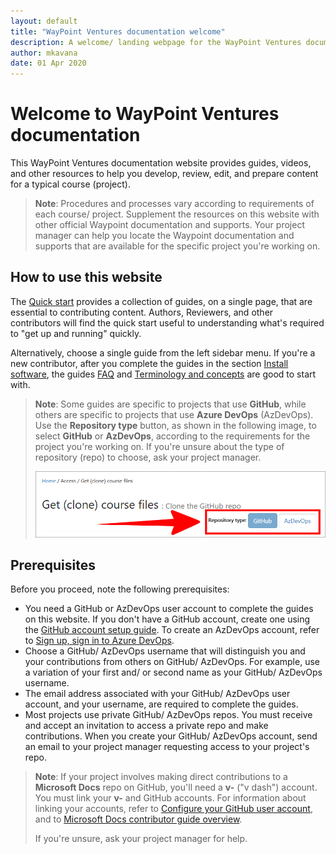 ```yaml
---
layout: default
title: "WayPoint Ventures documentation welcome"
description: A welcome/ landing webpage for the WayPoint Ventures documentation website
author: mkavana
date: 01 Apr 2020
---
```


# Welcome to WayPoint Ventures documentation

This WayPoint Ventures documentation website provides guides, videos, and other resources to help you develop, review, edit, and prepare content for a typical course (project).

> **Note**: Procedures and processes vary according to requirements of each course/ project. Supplement the resources on this website with other official Waypoint documentation and supports. Your project manager can help you locate the Waypoint documentation and supports that are available for the specific project you're working on.
>

## How to use this website

The [Quick start]({{site.baseurl}}/quickstart/quickstart.html) provides a collection of guides, on a single page, that are essential to contributing content. Authors, Reviewers, and other contributors will find the quick start useful to understanding what's required to "get up and running" quickly.

Alternatively, choose a single guide from the left sidebar menu. If you're a new contributor, after you complete the guides in the section [Install software]({{site.baseurl}}/install/install-vsc.html), the guides [FAQ]({{site.baseurl}}/appendices/faq.html) and [Terminology and concepts]({{site.baseurl}}/workflow/terminology.html) are good to start with.

> **Note**: Some guides are specific to projects that use **GitHub**, while others are specific to projects that use **Azure DevOps** (AzDevOps). Use the **Repository type** button, as shown in the following image, to select **GitHub** or **AzDevOps**, according to the requirements for the project you're working on. If you're unsure about the type of repository (repo) to choose, ask your project manager.
>
> ![The 'repository type' selector button](assets/images/00-welcome/repo-switch.png)
>

## Prerequisites

Before you proceed, note the following prerequisites:

- You need a GitHub or AzDevOps user account to complete the guides on this website. If you don't have a GitHub account, create one using the [GitHub account setup guide](https://docs.microsoft.com/contribute/get-started-setup-github). To create an AzDevOps account, refer to [Sign up, sign in to Azure DevOps](https://docs.microsoft.com/azure/devops/user-guide/sign-up-invite-teammates?view=azure-devops).
- Choose a GitHub/ AzDevOps username that will distinguish you and your contributions from others on GitHub/ AzDevOps. For example, use a variation of your first and/ or second name as your GitHub/ AzDevOps username.
- The email address associated with your GitHub/ AzDevOps user account, and your username, are required to complete the guides.
- Most projects use private GitHub/ AzDevOps repos. You must receive and accept an invitation to access a private repo and make contributions. When you create your GitHub/ AzDevOps account, send an email to your project manager requesting access to your project's repo.

> **Note**: If your project involves making direct contributions to a **Microsoft Docs** repo on GitHub, you'll need a **v-** ("v dash") account. You must link your **v-** and GitHub accounts. For information about linking your accounts, refer to [Configure your GitHub user account]({{site.baseurl}}/download-files/fork-repo.html#fork-config-user), and to [Microsoft Docs contributor guide overview](https://docs.microsoft.com/contribute/).
>
> If you're unsure, ask your project manager for help.
>
